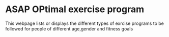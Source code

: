 # ASAP OPtimal exercise program
This webpage lists or displays the different types of exrcise programs to be followed for people of different age,gender and fitness goals 